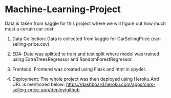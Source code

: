 # Machine-Learning-Project
Data is taken from kaggle for this project where we will figure out how much must a certain car cost.
1. Data Collection:
   Data is collected from kaggle for CarSellingPrice (car-selling-price.csv).
   
2. EDA:
   Data was splitted to train and test split where model was trained using ExtraTreesRegressor and RandomForestRegressor.
 
3. Frontend:
   Frontend was created using Flask and html in spyder.

4. Deployment:
   The whole project was then deployed using Heroku.And URL is mentioned below:
    https://dashboard.heroku.com/apps/cars-selling-price-app/deploy/github
